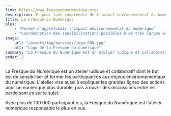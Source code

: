 ```yaml
---
link: https://www.fresquedunumerique.org/
description: 3h pour tout comprendre de l'impact envronnemental du numérique
title: La Fresque du Numérique
plus:
    - "Permet d'approfondir l'impact environnemental du numérique"
    - "Coordonnation des sensibilisations possibles à de très larges échelles."
image: 
    url: "/assets/img/services/logo-FDN.jpg"
    alt: "Logo de la Fresque du numérique"
summary: "La Fresque du Numérique est un atelier ludique et collaboratif dont le but est de sensibiliser et former les participant·es aux enjeux environnementaux du numérique."
order: 3
---
```


La Fresque du Numérique est un atelier ludique et collaboratif dont le but est de sensibiliser et former les participant·es aux enjeux environnementaux du numérique. L'atelier vise aussi à expliquer les grandes lignes des actions pour un numérique plus durable, puis à ouvrir des discussions entre les participant·es sur le sujet.

Avec plus de 100 000 participant.e.s, la Fresque du Numérique est l'atelier numérique responsable le plus en vue.
				